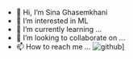 - 👋 Hi, I’m Sina Ghasemkhani
- 👀 I’m interested in ML 
- 🌱 I’m currently learning ...
- 💞️ I’m looking to collaborate on ...
- 📫 How to reach me ...
![github](https://img.shields.io/badge/GitHub-000000?style=for-the-badge&logo=GitHub&logoColor=white)]
<!---
SinaValizadehGhasemkhani/SinaValizadehGhasemkhani is a ✨ special ✨ repository because its `README.md` (this file) appears on your GitHub profile.
You can click the Preview link to take a look at your changes.
--->
